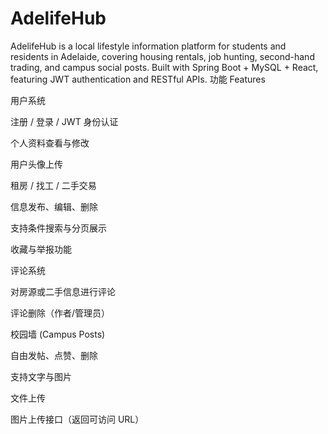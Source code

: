 # AdelifeHub
AdelifeHub is a local lifestyle information platform for students and residents in Adelaide, covering housing rentals, job hunting, second-hand trading, and campus social posts. Built with Spring Boot + MySQL + React, featuring JWT authentication and RESTful APIs.
功能 Features

用户系统

注册 / 登录 / JWT 身份认证

个人资料查看与修改

用户头像上传

租房 / 找工 / 二手交易

信息发布、编辑、删除

支持条件搜索与分页展示

收藏与举报功能

评论系统

对房源或二手信息进行评论

评论删除（作者/管理员）

校园墙 (Campus Posts)

自由发帖、点赞、删除

支持文字与图片

文件上传

图片上传接口（返回可访问 URL）
